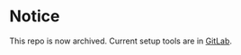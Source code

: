 # Notice

This repo is now archived. Current setup tools are in [GitLab](https://gitlab.com/perepinol/setup).
